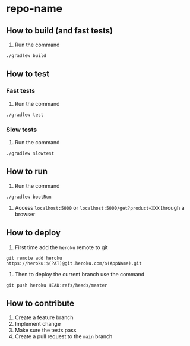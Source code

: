 # repo-name

## How to build (and fast tests)

1. Run the command

```
./gradlew build
```

## How to test

### Fast tests

1. Run the command

```
./gradlew test
```

### Slow tests

1. Run the command

```
./gradlew slowtest
```

## How to run

1. Run the command

```
./gradlew bootRun
```

1. Access `localhost:5000` or `localhost:5000/get?product=XXX` through a browser

## How to deploy

1. First time add the `heroku` remote to git

```
git remote add heroku https://heroku:$(PAT)@git.heroku.com/$(AppName).git
```

1. Then to deploy the current branch use the command

```
git push heroku HEAD:refs/heads/master
```

## How to contribute

1. Create a feature branch
2. Implement change
3. Make sure the tests pass
4. Create a pull request to the `main` branch

